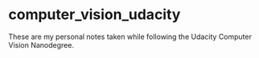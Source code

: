 # computer_vision_udacity
These are my personal notes taken while following the Udacity Computer Vision Nanodegree.
